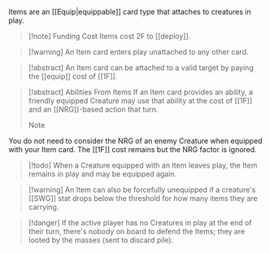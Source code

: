 Items are an [[Equip|equippable]] card type that attaches to creatures in play.

> [!note] Funding Cost
> Items cost 2F to [[deploy]].

 > [!warning] An Item card enters play unattached to any other card.
 
> [!abstract] An Item card can be attached to a valid target by paying the [[equip]] cost of [[1F]].

>[!abstract] Abilities From Items
>If an Item card provides an ability, a friendly equipped Creature may use that ability at the cost of [[1F]] and an [[NRG]]-based action that turn.
>  
> > [!Note] 
 You do not need to consider the NRG of an enemy Creature when equipped with your Item card. The [[1F]] cost remains but the NRG factor is ignored.

> [!todo] When a Creature equipped with an Item leaves play, the Item remains in play and may be equipped again. 

 >[!warning] An Item can also be forcefully unequipped if a creature's [[SWG]] stat drops below the threshold for how many items they are carrying.
 
> [!danger] If the active player has no Creatures in play at the end of their turn, there's nobody on board to defend the Items; they are looted by the masses (sent to discard pile).

